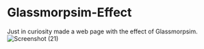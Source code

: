 # Glassmorpsim-Effect
Just in curiosity made a web page with the effect of Glassmorpsim.
![Screenshot (21)](https://user-images.githubusercontent.com/121520688/213690451-d4ae9496-bced-492b-ad32-3abd05f605a2.png)

